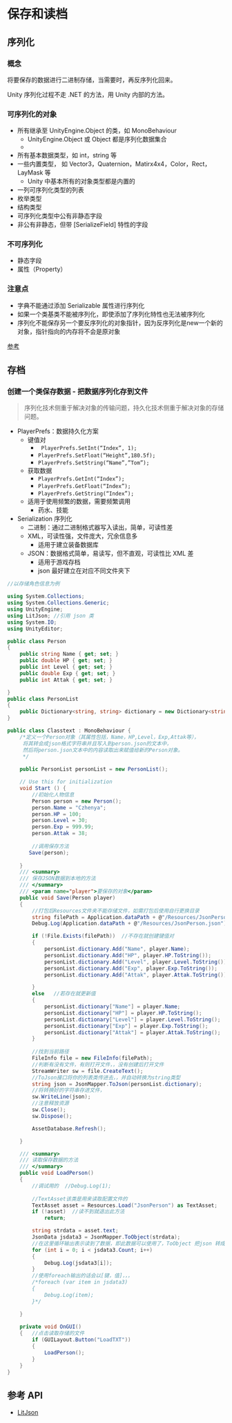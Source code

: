 # 保存和读档

## 序列化

### 概念

将要保存的数据进行二进制存储，当需要时，再反序列化回来。

Unity 序列化过程不走 .NET 的方法，用 Unity 内部的方法。

### 可序列化的对象

- 所有继承至 UnityEngine.Object 的类，如 MonoBehaviour
  - UnityEngine.Object 或 Object 都是序列化数据集合
  - 
- 所有基本数据类型，如 int，string 等
- 一些内置类型， 如 Vector3，Quaternion，Matirx4x4，Color，Rect，LayMask 等
  - Unity 中基本所有的对象类型都是内置的
- 一列可序列化类型的列表
- 枚举类型
- 结构类型
- 可序列化类型中公有非静态字段
- 非公有非静态，但带 [SerializeField] 特性的字段

### 不可序列化

- 静态字段
- 属性（Property）

### 注意点

- 字典不能通过添加 Serializable 属性进行序列化
- 如果一个类基类不能被序列化，即使添加了序列化特性也无法被序列化
- 序列化不能保存另一个要反序列化的对象指针，因为反序列化是new一个新的对象，指针指向的内存将不会是原对象

[参考]([http://mosswang.com/2019/04/20/Unity%E7%AC%94%E8%AE%B0/%E8%BD%AC-%E8%B5%84%E4%BA%A7-%E5%AF%B9%E8%B1%A1%E5%92%8C%E5%BA%8F%E5%88%97%E5%8C%96/](http://mosswang.com/2019/04/20/Unity笔记/转-资产-对象和序列化/))

## 存档

### 创建一个类保存数据 - 把数据序列化存到文件

> 序列化技术侧重于解决对象的传输问题，持久化技术侧重于解决对象的存储问题。



- PlayerPrefs：数据持久化方案
  - 键值对
    -  ` PlayerPrefs.SetInt(“Index”, 1);`
    - `PlayerPrefs.SetFloat(“Height”,180.5f);`
    - `PlayerPrefs.SetString(“Name”,”Tom”);`
  - 获取数据
    - `PlayerPrefs.GetInt(“Index”);`
    - `PlayerPrefs.GetFloat(“Index”);`
    - `PlayerPrefs.GetString(“Index”);`
  - 适用于使用频繁的数据，需要频繁调用
    - 药水、技能
- Serialization 序列化
  - 二进制：通过二进制格式器写入读出，简单，可读性差
  - XML，可读性强，文件庞大，冗余信息多
    - 适用于建立装备数据库
  - JSON：数据格式简单，易读写，但不直观，可读性比 XML 差
    - 适用于游戏存档
    - json 最好建立在对应不同文件夹下

```c#
//以存储角色信息为例

using System.Collections;
using System.Collections.Generic;
using UnityEngine;
using LitJson; //引用 json 类
using System.IO;
using UnityEditor;

public class Person
{
    public string Name { get; set; }
    public double HP { get; set; }
    public int Level { get; set; }
    public double Exp { get; set; }
    public int Attak { get; set; }

}
public class PersonList
{
    public Dictionary<string, string> dictionary = new Dictionary<string, string>();
}

public class Classtext : MonoBehaviour {
    /*定义一个Person对象（其属性包括，Name，HP,Level，Exp,Attak等），
     将其转会成json格式字符串并且写入到person.json的文本中，
     然后将person.json文本中的内容读取出来赋值给新的Person对象。
     */
	
    public PersonList personList = new PersonList();

    // Use this for initialization
    void Start () {
	    //初始化人物信息
        Person person = new Person();
        person.Name = "Czhenya";
        person.HP = 100;
        person.Level = 30;
        person.Exp = 999.99;
        person.Attak = 38;
		
		//调用保存方法
       Save(person);
        
    }
    /// <summary>
    /// 保存JSON数据到本地的方法
    /// </summary>
    /// <param name="player">要保存的对象</param>
    public void Save(Person player)
    {
        //打包后Resources文件夹不能存储文件，如需打包后使用自行更换目录
        string filePath = Application.dataPath + @"/Resources/JsonPerson.json";
        Debug.Log(Application.dataPath + @"/Resources/JsonPerson.json");

        if (!File.Exists(filePath))  //不存在就创建键值对
        {
            personList.dictionary.Add("Name", player.Name);
            personList.dictionary.Add("HP", player.HP.ToString());
            personList.dictionary.Add("Level", player.Level.ToString());
            personList.dictionary.Add("Exp", player.Exp.ToString());
            personList.dictionary.Add("Attak", player.Attak.ToString());

        }
        else   //若存在就更新值
        {
            personList.dictionary["Name"] = player.Name;
            personList.dictionary["HP"] = player.HP.ToString();
            personList.dictionary["Level"] = player.Level.ToString();
            personList.dictionary["Exp"] = player.Exp.ToString();
            personList.dictionary["Attak"] = player.Attak.ToString();
        }
       
        //找到当前路径
        FileInfo file = new FileInfo(filePath);
        //判断有没有文件，有则打开文件，，没有创建后打开文件
        StreamWriter sw = file.CreateText();
        //ToJson接口将你的列表类传进去，，并自动转换为string类型
        string json = JsonMapper.ToJson(personList.dictionary); 
        //将转换好的字符串存进文件，
        sw.WriteLine(json);
        //注意释放资源
        sw.Close();
        sw.Dispose();

        AssetDatabase.Refresh();

    }

    /// <summary>
    /// 读取保存数据的方法
    /// </summary>
    public void LoadPerson()
    {
        //调试用的  //Debug.Log(1);
        
        //TextAsset该类是用来读取配置文件的
        TextAsset asset = Resources.Load("JsonPerson") as TextAsset;
        if (!asset)  //读不到就退出此方法
            return;

        string strdata = asset.text;		
        JsonData jsdata3 = JsonMapper.ToObject(strdata);
		//在这里循环输出表示读到了数据，即此数据可以使用了，ToObject 把json 转成对象
        for (int i = 0; i < jsdata3.Count; i++)
        {
            Debug.Log(jsdata3[i]);
        }
        //使用foreach输出的话会以[键，值]，，，
		/*foreach (var item in jsdata3)
        {
            Debug.Log(item);
        }*/

    }
	
    private void OnGUI()
    {   //点击读取存储的文件
        if (GUILayout.Button("LoadTXT"))
        {
            LoadPerson();
        }
    }
}
```

## 参考 API

- [LitJson](https://litjson.net/api/LitJson/JsonMapper/)



